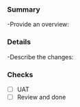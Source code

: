### Summary
-Provide an overview:


### Details
-Describe the changes:


### Checks
- [ ] UAT
- [ ] Review and done 
